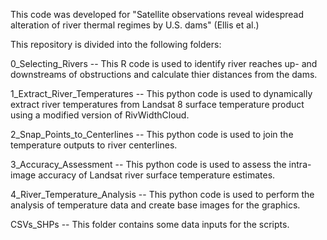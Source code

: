 This code was developed for "Satellite observations reveal widespread alteration of river thermal regimes by U.S. dams" (Ellis et al.)


This repository is divided into the following folders: 

0_Selecting_Rivers -- This R code is used to identify river reaches up- and downstreams of obstructions and calculate thier distances from the dams.

1_Extract_River_Temperatures -- This python code is used to dynamically extract river temperatures from Landsat 8 surface temperature product using a modified version of RivWidthCloud. 

2_Snap_Points_to_Centerlines -- This python code is used to join the temperature outputs to river centerlines. 

3_Accuracy_Assessment -- This python code is used to assess the intra-image accuracy of Landsat river surface temperature estimates.

4_River_Temperature_Analysis -- This python code is used to perform the analysis of temperature data and create base images for the graphics. 

CSVs_SHPs -- This folder contains some data inputs for the scripts. 
